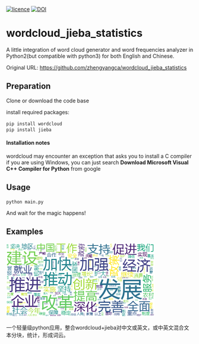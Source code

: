 [![licence](http://img.shields.io/badge/licence-MIT-blue.svg?style=flat)]()
[![DOI](https://zenodo.org/badge/21369/amueller/word_cloud.svg)]()

wordcloud_jieba_statistics
==========

A little integration of word cloud generator and word frequencies analyzer in Python2(but compatible with python3) for both English and Chinese. 

Original URL: https://github.com/zhengyangca/wordcloud_jieba_statistics

## Preparation
Clone or download the code base

install required packages:

	pip install wordcloud
	pip install jieba

#### Installation notes

wordcloud may encounter an exception that asks you to install a C compiler if you are using Windows, you can just search <b>Download Microsoft Visual C++ Compiler for Python</b> from google


## Usage
	python main.py

And wait for the magic happens! 

## Examples
![demo](https://github.com/zhengyangca/wordcloud_jieba_statistics/blob/master/Images/alice.png)

一个轻量级python应用，整合wordcloud+jieba对中文或英文，或中英文混合文本分块，统计，形成词云。

